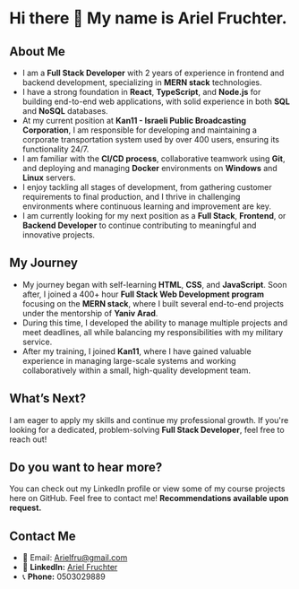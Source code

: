 # Hi there 👋 My name is Ariel Fruchter.
## About Me
- I am a **Full Stack Developer** with 2 years of experience in frontend and backend development, specializing in **MERN stack** technologies.
- I have a strong foundation in **React**, **TypeScript**, and **Node.js** for building end-to-end web applications, with solid experience in both **SQL** and **NoSQL** databases.
- At my current position at **Kan11 - Israeli Public Broadcasting Corporation**, I am responsible for developing and maintaining a corporate transportation system used by over 400 users, ensuring its functionality 24/7.
- I am familiar with the **CI/CD process**, collaborative teamwork using **Git**, and deploying and managing **Docker** environments on **Windows** and **Linux** servers.
- I enjoy tackling all stages of development, from gathering customer requirements to final production, and I thrive in challenging environments where continuous learning and improvement are key.
- I am currently looking for my next position as a **Full Stack**, **Frontend**, or **Backend Developer** to continue contributing to meaningful and innovative projects.
## My Journey
- My journey began with self-learning **HTML**, **CSS**, and **JavaScript**. Soon after, I joined a 400+ hour **Full Stack Web Development program** focusing on the **MERN stack**, where I built several end-to-end projects under the mentorship of **Yaniv Arad**.
- During this time, I developed the ability to manage multiple projects and meet deadlines, all while balancing my responsibilities with my military service.
- After my training, I joined **Kan11**, where I have gained valuable experience in managing large-scale systems and working collaboratively within a small, high-quality development team.
## What’s Next?
I am eager to apply my skills and continue my professional growth. If you're looking for a dedicated, problem-solving **Full Stack Developer**, feel free to reach out!

## Do you want to hear more?
You can check out my LinkedIn profile or view some of my course projects here on GitHub. Feel free to contact me! **Recommendations available upon request.**

## Contact Me
- 📧 Email: Arielfru@gmail.com
- 🔗 **LinkedIn:** [Ariel Fruchter](https://www.linkedin.com/in/arielfruchter/)
- 📞 **Phone:** 0503029889
